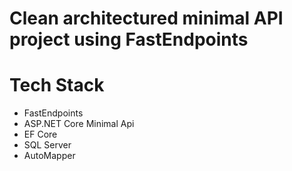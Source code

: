 # Clean architectured minimal API project using FastEndpoints

# Tech Stack
<ul>
  <li>FastEndpoints</li>
  <li>ASP.NET Core Minimal Api</li>
  <li>EF Core</li>
  <li>SQL Server</li>
  <li>AutoMapper</li>
</ul>
